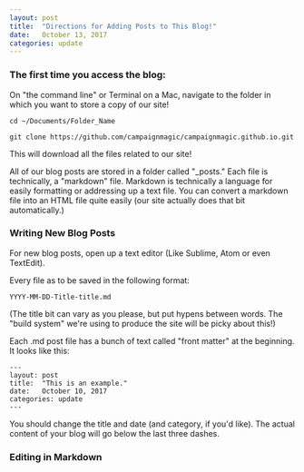 ```yaml
---
layout: post
title:  "Directions for Adding Posts to This Blog!"
date:   October 13, 2017
categories: update
---
```


### The first time you access the blog:

On "the command line" or Terminal on a Mac, navigate to the folder in which you want to store a copy of our site! 

	cd ~/Documents/Folder_Name

	git clone https://github.com/campaignmagic/campaignmagic.github.io.git

This will download all the files related to our site! 

All of our blog posts are stored in a folder called "_posts." Each file is technically, a "markdown" file. Markdown is technically a language for easily formatting or addressing up a text file. You can convert a markdown file into an HTML file quite easily (our site actually does that bit automatically.)

### Writing New Blog Posts

For new blog posts, open up a text editor (Like Sublime, Atom or even TextEdit). 

Every file as to be saved in the following format:

	YYYY-MM-DD-Title-title.md

(The title bit can vary as you please, but put hypens between words. The "build system" we're using to produce the site will be picky about this!)

Each .md post file has a bunch of text called "front matter" at the beginning. It looks like this:

```
---
layout: post
title:  "This is an example."
date:   October 10, 2017
categories: update
---
```

You should change the title and date (and category, if you'd like). The actual content of your blog will go below the last three dashes. 

### Editing in Markdown


